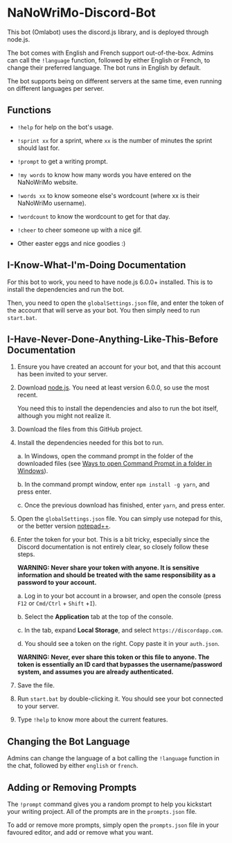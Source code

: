 # NaNoWriMo-Discord-Bot

This bot (Omlabot) uses the discord.js library, and is deployed through node.js.

The bot comes with English and French support out-of-the-box. Admins can call the `!language` function, followed by either English or French, to change their preferred language. The bot runs in English by default.

The bot supports being on different servers at the same time, even running on different languages per server.

## Functions

* `!help` for help on the bot's usage.

* `!sprint xx` for a sprint, where `xx` is the number of minutes the sprint should last for.

* `!prompt` to get a writing prompt.

* `!my words` to know how many words you have entered on the NaNoWriMo website.

* `!words xx` to know someone else's wordcount (where xx is their NaNoWriMo username).

* `!wordcount` to know the wordcount to get for that day.

* `!cheer` to cheer someone up with a nice gif.

* Other easter eggs and nice goodies :)

## I-Know-What-I'm-Doing Documentation

For this bot to work, you need to have node.js 6.0.0+ installed. This is to install the dependencies
and run the bot.

Then, you need to open the `globalSettings.json` file, and enter the token of the account that will serve as your bot. You then simply need to run `start.bat`.

## I-Have-Never-Done-Anything-Like-This-Before Documentation

1. Ensure you have created an account for your bot, and that this account has been invited to your server.

1. Download [node.js](https://nodejs.org/en/). You need at least version 6.0.0, so use the most recent.

    You need this to install the dependencies and also to run the bot itself, although you might not realize it.

2. Download the files from this GitHub project.

3. Install the dependencies needed for this bot to run.

    a. In Windows, open the command prompt in the folder of the downloaded files (see [Ways to open Command Prompt in a folder in Windows](https://www.thewindowsclub.com/how-to-open-command-prompt-from-right-click-menu)).

    b. In the command prompt window, enter `npm install -g yarn`, and press enter.

    c. Once the previous download has finished, enter `yarn`, and press enter.


4. Open the `globalSettings.json` file. You can simply use notepad for this, or the better version [notepad++](https://notepad-plus-plus.org/download/).

5. Enter the token for your bot. This is a bit tricky, especially since the Discord documentation is not entirely clear, so closely follow these steps.

    **WARNING: Never share your token with anyone. It is sensitive information and should be treated with the same responsibility as a password to your account.**

    a. Log in to your bot account in a browser, and open the console (press `F12` or `Cmd/Ctrl` + `Shift` +`I`).

    b. Select the **Application** tab at the top of the console.

    c. In the tab, expand **Local Storage**, and select `https://discordapp.com`.

    d. You should see a token on the right. Copy paste it in your `auth.json`.

    **WARNING: Never, ever share this token or this file to anyone. The token is essentially an ID card that bypasses the username/password system, and assumes you are already authenticated.**

6. Save the file.

7. Run `start.bat` by double-clicking it. You should see your bot connected to your server.

8. Type `!help` to know more about the current features.

## Changing the Bot Language

Admins can change the language of a bot calling the `!language` function in the chat, followed by either `english` or `french`.

## Adding or Removing Prompts

The `!prompt` command gives you a random prompt to help you kickstart your writing project. All of the prompts are in the `prompts.json` file.

To add or remove more prompts, simply open the `prompts.json` file in your favoured editor, and add or remove what you want.
